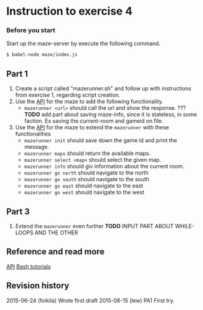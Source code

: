 Instruction to exercise 4
==============================

### Before you start

Start up the maze-server by execute the following command.

```bash
$ babel-node maze/index.js
```

## Part 1

1. Create a script called "mazerunner.sh" and follow up with instructions from exercise 1, regarding script creation.
2. Use the [API](https://github.com/mosbth/linux/blob/master/example/nodejs/maze/api.md) for the maze to add the following functionality.
    * `mazerunner <url>` should call the url and show the response. ???
**TODO** add part about saving maze-info, since it is stateless, in some faction. Ex saving the current-room and gameid on file.
3. Use the [API](https://github.com/mosbth/linux/blob/master/example/nodejs/maze/api.md) for the maze to extend the `mazerunner`  with these functionalities  
   * `mazerunner init` should save down the game id and print the message.
   * `mazerunner maps` should return the available maps.
   * `mazerunner select <map>` should select the given map.
   * `mazerunner info` should giv information about the current room.
   * `mazerunner go north` should navigate to the north
   * `mazerunner go south` should navigate to the south
   * `mazerunner go east` should navigate to the east
   * `mazerunner go west` should navigate to the west

## Part 3
1. Extend the `mazerunner` even further
**TODO** INPUT PART ABOUT WHILE-LOOPS AND THE OTHER


Reference and read more
------------------------------
[API](https://github.com/mosbth/linux/blob/master/example/nodejs/maze/api.md)
[Bash tutorials](https://github.com/mosbth/linux/tree/master/tutorial/bash)

Revision history
------------------------------
2015-06-24 (foikila) Wrote first draft
2015-06-15 (lew) PA1 First try.
